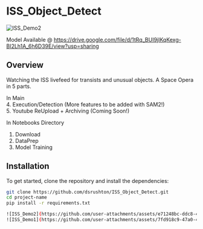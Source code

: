 # ISS_Object_Detect

![ISS_Demo2](https://github.com/user-attachments/assets/e71248bc-ddc8-49b9-9a90-3a9b0a29dbcf)
 
Model Available @ https://drive.google.com/file/d/1tRq_BUI9jIKqKexg-BI2Lh1A_6h6D39E/view?usp=sharing

## Overview
Watching the ISS livefeed for transists and unusual objects. A Space Opera in 5 parts.

In Main      
  4. Execution/Detection (More features to be added with SAM2!)  
  5. Youtube ReUpload + Archiving (Coming Soon!)  
 
In Notebooks Directory
  1. Download
  2. DataPrep
  3. Model Training

## Installation
To get started, clone the repository and install the dependencies:

```bash
git clone https://github.com/dsrushton/ISS_Object_Detect.git
cd project-name
pip install -r requirements.txt

![ISS_Demo2](https://github.com/user-attachments/assets/e71248bc-ddc8-49b9-9a90-3a9b0a29dbcf)
![ISS_Demo1](https://github.com/user-attachments/assets/7fd918c9-47a0-4ef8-bdce-d3842e6360ea)
